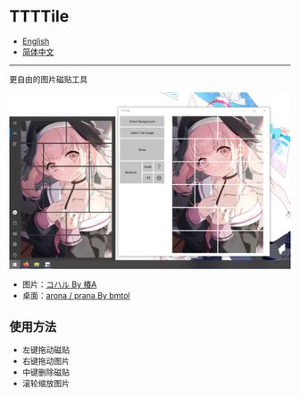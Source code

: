 # TTTTile

- [English](../README.md)
- [简体中文](./README.zh_cn.md)

---

更自由的图片磁贴工具

![](./imgs/screenshot.png)

- 图片：[コハル By 椿A](https://www.pixiv.net/artworks/116812013)
- 桌面：[arona / prana By bmtol](https://www.pixiv.net/artworks/109681008)

## 使用方法

- 左键拖动磁贴
- 右键拖动图片
- 中键删除磁贴
- 滚轮缩放图片
